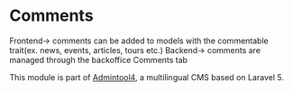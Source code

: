 # Comments

Frontend-> comments can be added to models with the commentable trait(ex. news, events, articles, tours etc.)
Backend-> comments are managed through the backoffice Comments tab

This module is part of [Admintool4](https://github.com/webfactorybulgaria/Base), a multilingual CMS based on Laravel 5.

